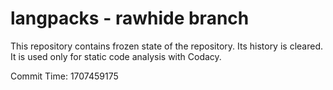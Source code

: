 # langpacks - rawhide branch

This repository contains frozen state of the repository.
Its history is cleared. It is used only for static code
analysis with Codacy.

Commit Time: 1707459175